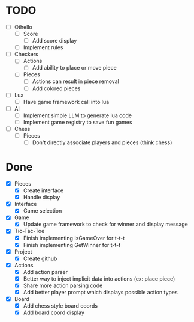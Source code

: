 # TODO
- [ ] Othello
    - [ ] Score
        - [ ] Add score display
    - [ ] Implement rules
- [ ] Checkers
    - [ ] Actions
        - [ ] Add ability to place or move piece
    - [ ] Pieces
        - [ ] Actions can result in piece removal
        - [ ] Add colored pieces
- [ ] Lua
    - [ ] Have game framework call into lua
- [ ] AI
    - [ ] Implement simple LLM to generate lua code
    - [ ] Implement game registry to save fun games
- [ ] Chess
    - [ ] Pieces
        - [ ] Don't directly associate players and pieces (think chess)

# Done
- [x] Pieces
    - [x] Create interface
    - [x] Handle display
- [x] Interface
    - [x] Game selection
- [x] Game
    - [x] Update game framework to check for winner and display message
- [x] Tic-Tac-Toe
    - [x] Finish implementing IsGameOver for t-t-t
    - [x] Finish implementing GetWinner for t-t-t
- [x] Project
    - [x] Create github
- [x] Actions
    - [x] Add action parser
    - [x] Better way to inject implicit data into actions (ex: place piece)
    - [x] Share more action parsing code
    - [x] Add better player prompt which displays possible action types
- [x] Board
    - [x] Add chess style board coords
    - [x] Add board coord display